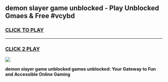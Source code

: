 
## demon slayer game unblocked - Play Unblocked Gmaes & Free #vcybd
<h3>
<a href="https://premium.freeplayer.one?title=demon_slayer_game_unblocked&ref=01M">CLICK TO PLAY</a></h3>
<hr>

<h3>
<a href="https://premium.freeplayer.one?title=demon_slayer_game_unblocked&ref=01M">CLICK 2 PLAY</a>
  
</h3>

<a href="https://premium.freeplayer.one?title=demon_slayer_game_unblocked&ref=01M"><img src="https://clearcache.store/games.png"></a>


**demon slayer game unblocked games unblocked: Your Gateway to Fun and Accessible Online Gaming**
